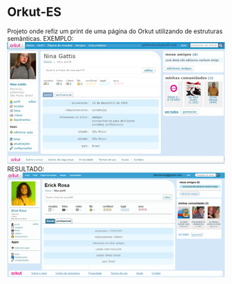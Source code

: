 # Orkut-ES
Projeto onde refiz um print de uma página do Orkut utilizando de estruturas semânticas.
EXEMPLO:
![imgF](exemplo.jpg)
RESULTADO:
![imgs](imagem_2023-11-22_212620234.png)
